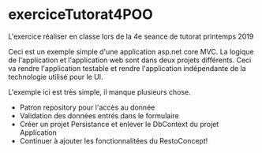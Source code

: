 # exerciceTutorat4POO
L'exercice réaliser en classe lors de la 4e seance de tutorat printemps 2019

Ceci est un exemple simple d'une application asp.net core MVC. 
La logique de l'application et l'application web sont dans deux projets différents. 
Ceci va rendre l'application testable et rendre l'application indépendante de la technologie utilisé pour le UI.

L'exemple ici est très simple, il manque plusieurs chose.
 - Patron repository pour l'accès au donnée
 - Validation des données entrés dans le formulaire
 - Créer un projet Persistance et enlever le DbContext du projet Application
 - Continuer à ajouter les fonctionnalitées du RestoConcept!
